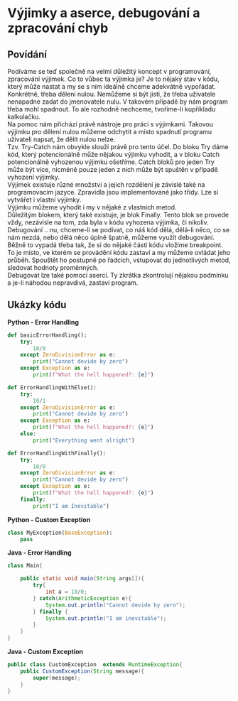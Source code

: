 Výjimky a aserce, debugování a zpracování chyb
===

Povídání
---

Podíváme se teď společně na velmi důležitý koncept v programování, zpracování výjimek. Co to vůbec ta výjimka je? Je to nějaký stav v kódu, který může nastat a my se s ním ideálně chceme adekvátně vypořádat. Konkrétně, třeba dělení nulou. Nemůžeme si být jisti, že třeba uživatele nenapadne zadat do jmenovatele nulu. V takovém případě by nám program třeba mohl spadnout. To ale rozhodně nechceme, tvoříme-li kupříkladu kalkulačku.                  
Na pomoc nám přichází právě nástroje pro práci s výjimkami. Takovou výjimku pro dělení nulou můžeme odchytit a místo spadnutí programu uživateli napsat, že dělit nulou nelze.              
Tzv. Try-Catch nám obvykle slouží právě pro tento účel. Do bloku Try dáme kód, který potencionálně může nějakou výjimku vyhodit, a v bloku Catch potencionálně vyhozenou výjimku ošetříme. Catch bloků pro jeden Try může být více, nicméně pouze jeden z nich může být spuštěn v případě vyhození výjimky.             
Výjimek existuje různé množství a jejich rozdělení je závislé také na programovacím jazyce. Zpravidla jsou implementované jako třídy. Lze si vytvářet i vlastní výjimky.                
Výjimku můžeme vyhodit i my v nějaké z vlastních metod.             
Důležitým blokem, který také existuje, je blok Finally. Tento blok se provede vždy, nezávisle na tom, zda byla v kódu vyhozena výjimka, či nikoliv.             
Debugování .. nu, chceme-li se podívat, co náš kód dělá, dělá-li něco, co se nám nezdá, nebo dělá něco úplně špatně, můžeme využít debugování. Běžně to vypadá třeba tak, že si do nějaké části kódu vložíme breakpoint. To je místo, ve kterém se provádění kódu zastaví a my můžeme ovládat jeho průběh. Spouštět ho postupně po řádcích, vstupovat do jednotlivých metod, sledovat hodnoty proměnných.           
Debugovat lze také pomocí asercí. Ty zkrátka zkontrolují nějakou podmínku a je-li náhodou nepravdivá, zastaví program.

Ukázky kódu
---

**Python - Error Handling**

```Python
def basicErrorHandling():
    try:
        10/0
    except ZeroDivisionError as e:
        print("Cannot devide by zero")
    except Exception as e:
        print(f"What the hell happened?: {e}")

def ErrorHandlingWithElse():
    try:
        10/1
    except ZeroDivisionError as e:
        print("Cannot devide by zero")
    except Exception as e:
        print(f"What the hell happened?: {e}")
    else:
        print("Everything went alright")

def ErrorHandlingWithFinally():
    try:
        10/0
    except ZeroDivisionError as e:
        print("Cannot devide by zero")
    except Exception as e:
        print(f"What the hell happened?: {e}")
    finally:
        print("I am Inevitable")
```

**Python - Custom Exception**

```Python
class MyException(BaseException):
    pass
```

**Java - Error Handling**

```Java 
class Main{

    public static void main(String args[]){
        try{
            int a = 10/0;
        } catch(ArithmeticException e){
            System.out.println("Cannot devide by zero");
        } finally {
            System.out.println("I am inevitable");
        }
    }
}
```

**Java - Custom Exception**

```Java
public class CustomException  extends RuntimeException{
    public CustomException(String message){
        super(message);
    }
}

```